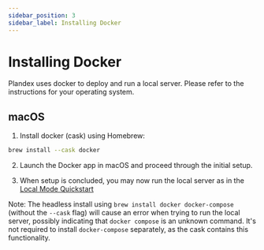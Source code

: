 ```yaml
---
sidebar_position: 3
sidebar_label: Installing Docker
---
```


# Installing Docker

Plandex uses docker to deploy and run a local server. Please refer to the instructions for your operating system.

## macOS

1. Install docker (cask) using Homebrew:

```bash
brew install --cask docker
```

2. Launch the Docker app in macOS and proceed through the initial setup.

3. When setup is concluded, you may now run the local server as in the [Local Mode Quickstart](./local-mode-quickstart.md)

Note: The headless install using `brew install docker docker-compose` (without the `--cask` flag) will cause an error when trying to run the local server, possibly indicating that `docker compose` is an unknown command. It's not required to install `docker-compose` separately, as the cask contains this functionality.
